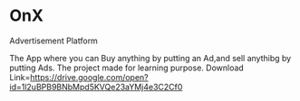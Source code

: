 # OnX
Advertisement Platform 

The App where you can Buy anything by putting an Ad,and sell anythibg by putting Ads.
The project made for learning purpose.
Download Link=https://drive.google.com/open?id=1l2uBPB9BNbMpd5KVQe23aYMj4e3C2Cf0
